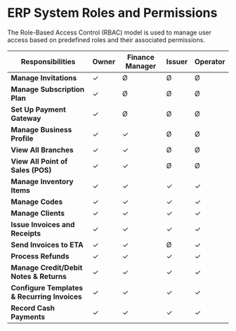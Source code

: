 # ERP System Roles and Permissions

The Role-Based Access Control (RBAC) model is used to manage user access based on predefined roles and their associated permissions.

| **Responsibilities**                         | **Owner** | **Finance Manager** | **Issuer** | **Operator** |
| -------------------------------------------- | --------- | ------------------- | ---------- | ------------ |
| **Manage Invitations**                       | ✓         | Ø                   | Ø          | Ø            |
| **Manage Subscription Plan**                 | ✓         | Ø                   | Ø          | Ø            |
| **Set Up Payment Gateway**                   | ✓         | Ø                   | Ø          | Ø            |
| **Manage Business Profile**                  | ✓         | ✓                   | Ø          | Ø            |
| **View All Branches**                        | ✓         | ✓                   | Ø          | Ø            |
| **View All Point of Sales (POS)**            | ✓         | ✓                   | Ø          | Ø            |
| **Manage Inventory Items**                   | ✓         | ✓                   | ✓          | ✓            |
| **Manage Codes**                             | ✓         | ✓                   | ✓          | ✓            |
| **Manage Clients**                           | ✓         | ✓                   | ✓          | ✓            |
| **Issue Invoices and Receipts**              | ✓         | ✓                   | ✓          | ✓            |
| **Send Invoices to ETA**                     | ✓         | ✓                   | Ø          | ✓            |
| **Process Refunds**                          | ✓         | ✓                   | ✓          | ✓            |
| **Manage Credit/Debit Notes & Returns**      | ✓         | ✓                   | ✓          | ✓            |
| **Configure Templates & Recurring Invoices** | ✓         | ✓                   | ✓          | ✓            |
| **Record Cash Payments**                     | ✓         | ✓                   | ✓          | ✓            |
